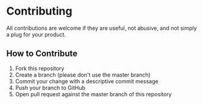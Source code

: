 # Contributing

All contributions are welcome if they are useful, not abusive, and not simply a plug for your product.

## How to Contribute

1. Fork this repository
2. Create a branch (please don't use the master branch)
3. Commit your change with a descriptive commit message
4. Push your branch to GitHub
5. Open pull request against the master branch of this repository
